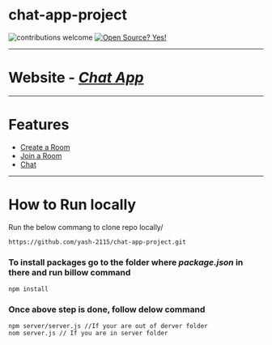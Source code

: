 # chat-app-project

![contributions welcome](https://img.shields.io/badge/contributions-welcome-brightgreen.svg?style=flat) [![Open Source? Yes!](https://badgen.net/badge/Open%20Source%20%3F/Yes%21/blue?icon=github)](https://github.com/kothariji/SyntaxMeets) 

---
# Website - <em>[Chat App](https://chat-app-cn.herokuapp.com/)</em>
---

# Features
- [Create a Room](#Create-a-room-)
- [Join a Room](#Create-a-room-)
- [Chat](#chat)

---
# How to Run locally
Run the below commang to clone repo locally/
```
https://github.com/yash-2115/chat-app-project.git
```

### To install packages go to the folder where <em>package.json</em> in there and run billow command
```
npm install
```

### Once above step is done, follow delow command
```
npm server/server.js //If your are out of derver folder
nom server.js // If you are in server folder
```
